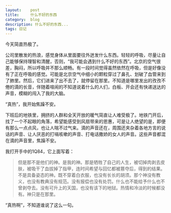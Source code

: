 ```yaml
---
layout:    post
title:     什么不好的东西
category:  blog
description: 什么不好的东西...
tags: 日记
---
```

今天简直热极了。

公司里散发的热浪，感觉身体从里面要往外迸发什么东西。轻轻的呼吸，尽量让自己能够保持理智和清醒，否则，“我可能会遇到什么不好的东西”。北京的空气很差，胸闷，所以呼吸并不那么顺畅。有一段时间觉得虽然依然在呼吸，但是好像没有了正在呼吸的感觉。可能是北京空气中细小的颗粒穿过了鼻孔、划破了血管来到了肺里。然后，它们进来了出不去了，就停留在那里。不知道是哪里发出的孜孜不倦的滴的长音，伴随着喧闹的不知道说着什么的人们，白板、开会还有快递送达的声音，模糊的闯入了我的大脑。

“真热”，我开始焦躁不安。

下班后的地铁里，拥挤的人群和全天开放的暖气简直让人难受极了。地铁门开后，找了一个不起眼的角落，希望能感受到风扇带来的恩惠，可是让人绝望的是，即便有那么一点点风，也让人喘不过气来。滴的声音还在，周围还夹杂着各地方言的说话的声音、让人厌恶的打嗝咳嗽的声音、打电话撒娇的女人的声音。这些声音都混在滴的声音里，焦躁不安。

我打开手中的1Q84，它上面写着：

> 但是那不是他们的神。是我的神。那是牺牲了自己的人生，被切掉肉剥去皮肤，被吸干了血拔掉了指甲，连时间希望与回忆都被篡夺后，得到的结果。不是具备姿态的神。既不穿着白衣服，也没有长长的胡须。那个神没有教义，也没有教典没有规范。没有报偿也没有处罚。什么也不能给予什么也不曾剥夺去。没有可升上的天国，也没有该下的地狱。热情和冷淡的时候都没有。神只是在那里。

“真热啊”，不知道谁说了这么一句。